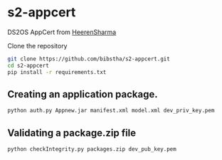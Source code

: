s2-appcert
==========

DS2OS AppCert from [HeerenSharma](https://github.com/heerensharma) 

Clone the repository

```bash
git clone https://github.com/bibstha/s2-appcert.git
cd s2-appcert
pip install -r requirements.txt
```
    
## Creating an application package.

```bash
python auth.py Appnew.jar manifest.xml model.xml dev_priv_key.pem
```

## Validating a package.zip file

```bash
python checkIntegrity.py packages.zip dev_pub_key.pem
```
